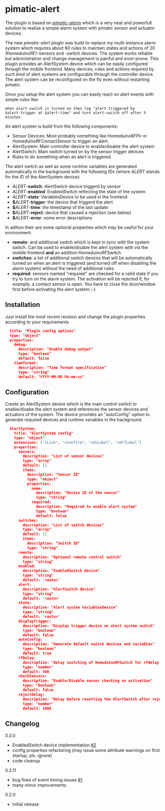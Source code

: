pimatic-alert
=============
The plugin is based on [_pimatic-alarm_](https://github.com/michbeck100/pimatic-alarm) which is a very neat and powerfull solution
to realize a simple alarm system with pimatic sensor and actuator devices.

The new _pimatic-alert_ plugin was build to replace my multi-instance
alarm system which requires about 60 rules to maintain states and
actions of 20 (HomeduinoRF)-sensors and -switch devices. The system
works reliable but administration and change management is painful and
error-prone. This plugin provides an AlertSystem device which can be
easily configured through the mobile frontend. Many devices, rules and
actions required by such kind of alert systems are configurable through
the controller device. The alert system can be reconfigured on the fly
even without restarting pimatic.

Once you setup the alert system you can easily react on alert events
with simple rules like:

```
when alert-switch is turned on then log "alert triggered by
$alert-trigger at $alert-time" and turn alert-switch off after 5 minutes
```
An alert system is build from the following components:

- Sensor Devices: Most probably something like HomeduinoRFPir or
  HomeduinoRFContactSensor to trigger an alert.
- AlertSystem: Main controller device to enable/disable the alert system
- AlertSwitch: Main switch turned on by the sensor trigger devices
- Rules to do something when an alert is triggered

The alert switch as well as some runtime variables are generated
automatically in the background with the following IDs (where _ALERT_
stands for the ID of the AlertSystem device):

- _ALERT_-**switch**: AlertSwitch device triggerd by sensor
- _ALERT_-**enabled**: EnabledSwitch reflecting the state of the system
- _ALERT_-**state**: VariablesDevice to be used in the frontend
- **$**_ALERT_-**trigger**: the device that triggerd the alert
- **$**_ALERT_-**time**: the timestamp of the last update
- **$**_ALERT_-**reject**: device that caused a rejection (see below)
- **$**_ALERT_-**error**: some error descriptions

In adition their are some optional properties which may be useful for
your environment:

- **remote**: and additional switch which is kept in sync with the system
  switch. Can be used to enable/disable the alert system with via the
  mobile frontend **and** an addition HomeduinoRFSwitch
- **switches**: a list of additional switch devices that will be
  automatically turned on when an alert is triggered (and turned off
  when disabling the alarm system) without the need of additional rules
- **required**: sensors marked "required" are checked for a valid state if
  you try to turn on the alarm system. The activation will be rejected
  if, for example, a contact sensor is open. You have to close the
  door/window first before activating the alert system ;-)


Installation
------------
Just install the most recent revision and change the plugin properties
according to your requirements

```json
  title: "Plugin config options"
  type: "object"
  properties:
    debug:
      description: "Enable debug output"
      type: "boolean"
      default: false
    timeformat:
      description: "Time format specification"
      type: "string"
      default: "YYYY-MM-DD hh:mm:ss"
```

Configuration
-------------
Create an AlertSystem device which is the main control switch to
enable/disabe the alert system and references the sensor devices and
actuators of the system. The device provides an "autoConfig" option to
generate required devices and runtime variables in the background.

```json
  AlertSystem:
    title: "AlertSystem config"
    type: "object"
    extensions: ["xLink", "xConfirm", "xOnLabel", "xOffLabel"]
    properties:
      sensors:
        description: "List of sensor devices"
        type: "array"
        default: []
        items:
          description: "Sensor ID"
          type: "object"
          properties:
            name:
              description: "Device ID of the sensor"
              type: "string"
            required:
              description: "Required to enable alert system"
              type: "boolean"
              default: false
      switches:
        description: "List of switch devices"
        type: "array"
        default: []
        items:
          description: "Switch ID"
          type: "string"
      remote:
        description: "Optional remote control switch"
        type: "string"
      enabled:
        description: "EnabledSwitch device"
        type: "string"
        default: '<auto>'
      alert:
        description: "AlertSwitch device"
        type: "string"
        default: '<auto>'
      state:
        description: "Alert system VariablesDevice"
        type: "string"
        default: '<auto>'
      displayTrigger:
        description: "Display trigger device on alert system switch"
        type: "boolean"
        default: false
      autoConfig:
        description: "Generate default switch devices and variables"
        type: "boolean"
        default: true
      rfDelay:
        description: "Delay switching of HomuduinoRFSwitch for rfdelay ms"
        type: "number"
        default: 500
      checkSensors:
        description: "Enable/Disable sensor checking on activation"
        type: "boolean"
        default: false
      rejectDelay:
        description: "Delay before resetting the AlertSwitch after rejection"
        type: "number"
        default: 1000
```

Changelog
---------

0.3.0

- EnabledSwitch device implementation [#2](https://github.com/bstrebel/pimatic-alert/issues/2)
- config properties refactoring (may issue some attribute warnings on
  first startup, pls. ignore)
- code cleanup

0.2.11

- bug fixes of event timing issues [#1](https://github.com/bstrebel/pimatic-alert/issues/1)
- many minor improvements

0.2.0

- initial release